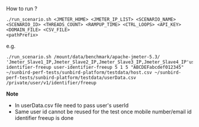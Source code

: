 How to run ?
```
./run_scenario.sh <JMETER_HOME> <JMETER_IP_LIST> <SCENARIO_NAME> <SCENARIO_ID> <THREADS_COUNT> <RAMPUP_TIME> <CTRL_LOOPS> <API_KEY> <DOMAIN_FILE> <CSV_FILE> 
<pathPrefix>
```
e.g.

```
./run_scenario.sh /mount/data/benchmark/apache-jmeter-5.3/ 'Jmeter_Slave1_IP,Jmeter_Slave2_IP,Jmeter_Slave3_IP,Jmeter_Slave4_IP'user-identifier-freeup user-identifier-freeup 5 1 5 "ABCDEFabcdef012345" ~/sunbird-perf-tests/sunbird-platform/testdata/host.csv ~/sunbird-perf-tests/sunbird-platform/testdata/userData.csv /private/user/v1/identifier/freeup
```

**Note**
- In userData.csv file need to pass user's userId
- Same user id cannot be reused for the test once mobile number/email id identifier freeup is done
